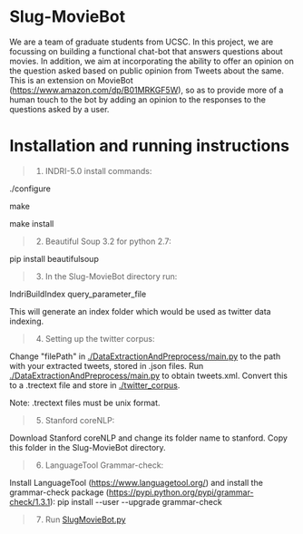 # Slug-MovieBot
We are a team of graduate students from UCSC. In this project, we are focussing on building a functional chat-bot that answers questions about movies. In addition, we aim at incorporating the ability to offer an opinion on the question asked based on public opinion from Tweets about the same. This is an extension on MovieBot (https://www.amazon.com/dp/B01MRKGF5W), so as to provide more of a human touch to the bot by adding an opinion to the responses to the questions asked by a user.

# Installation and running instructions
>1. INDRI-5.0 install commands:

./configure

make

make install

>2. Beautiful Soup 3.2 for python 2.7:

pip install beautifulsoup

>3. In the Slug-MovieBot directory run:

IndriBuildIndex query_parameter_file

This will generate an index folder which would be used as twitter data indexing.

>4. Setting up the twitter corpus: 

Change "filePath" in [./DataExtractionAndPreprocess/main.py](./DataExtractionAndPreprocess/main.py) to the path with your extracted tweets, stored in .json files. Run [./DataExtractionAndPreprocess/main.py](./DataExtractionAndPreprocess/main.py) to obtain tweets.xml. Convert this to a .trectext file and store in [./twitter_corpus](./twitter_corpus).

Note: .trectext files must be unix format.

>5. Stanford coreNLP:

Download Stanford coreNLP and change its folder name to stanford. Copy this folder in the Slug-MovieBot directory.

>6. LanguageTool Grammar-check: 

Install LanguageTool (https://www.languagetool.org/) and install the grammar-check package (https://pypi.python.org/pypi/grammar-check/1.3.1): pip install --user --upgrade grammar-check

>7. Run [SlugMovieBot.py](SlugMovieBot.py)
